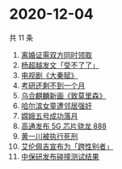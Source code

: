 # 2020-12-04

共 11 条

<!-- BEGIN ZHIHUSEARCH -->
<!-- 最后更新时间 Fri Dec 04 2020 05:06:42 GMT+0800 (CST) -->
1. [离婚证需双方同时领取](https://www.zhihu.com/search?q=离婚冷静期)
1. [杨超越发文「受不了了」 ](https://www.zhihu.com/search?q=杨超越)
1. [电视剧《大秦赋》](https://www.zhihu.com/search?q=大秦赋)
1. [考研还剩不到一个月](https://www.zhihu.com/search?q=考研)
1. [乌合麒麟新画《致莫里森》](https://www.zhihu.com/search?q=致莫里森)
1. [哈尔滨女童遭邻居强奸](https://www.zhihu.com/search?q=哈尔滨女童)
1. [嫦娥五号成功落月](https://www.zhihu.com/search?q=嫦娥五号)
1. [高通发布 5G 芯片骁龙 888](https://www.zhihu.com/search?q=骁龙888)
1. [黄一川被执行死刑](https://www.zhihu.com/search?q=黄一川)
1. [艾伦佩吉宣布为「跨性别者」](https://www.zhihu.com/search?q=跨性别者)
1. [中保研发布碰撞测试结果](https://www.zhihu.com/search?q=中保研)
<!-- END ZHIHUSEARCH -->
